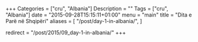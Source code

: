 +++
Categories = ["cru", "Albania"]
Description = ""
Tags = ["cru", "Albania"]
date = "2015-09-28T15:15:11+01:00"
menu = "main"
title = "Dita e Parë në Shqipëri"
aliases = [
  "/post/day-1-in-albania/",
]


redirect = "/post/2015/09_day-1-in-albania/"
+++
